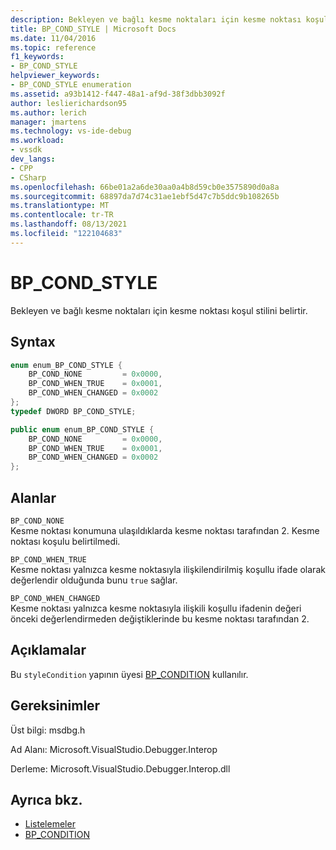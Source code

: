 ```yaml
---
description: Bekleyen ve bağlı kesme noktaları için kesme noktası koşul stilini belirtir.
title: BP_COND_STYLE | Microsoft Docs
ms.date: 11/04/2016
ms.topic: reference
f1_keywords:
- BP_COND_STYLE
helpviewer_keywords:
- BP_COND_STYLE enumeration
ms.assetid: a93b1412-f447-48a1-af9d-38f3dbb3092f
author: leslierichardson95
ms.author: lerich
manager: jmartens
ms.technology: vs-ide-debug
ms.workload:
- vssdk
dev_langs:
- CPP
- CSharp
ms.openlocfilehash: 66be01a2a6de30aa0a4b8d59cb0e3575890d0a8a
ms.sourcegitcommit: 68897da7d74c31ae1ebf5d47c7b5ddc9b108265b
ms.translationtype: MT
ms.contentlocale: tr-TR
ms.lasthandoff: 08/13/2021
ms.locfileid: "122104683"
---
```

# <a name="bp_cond_style"></a>BP_COND_STYLE
Bekleyen ve bağlı kesme noktaları için kesme noktası koşul stilini belirtir.

## <a name="syntax"></a>Syntax

```cpp
enum enum_BP_COND_STYLE {
    BP_COND_NONE         = 0x0000,
    BP_COND_WHEN_TRUE    = 0x0001,
    BP_COND_WHEN_CHANGED = 0x0002
};
typedef DWORD BP_COND_STYLE;
```

```csharp
public enum enum_BP_COND_STYLE {
    BP_COND_NONE         = 0x0000,
    BP_COND_WHEN_TRUE    = 0x0001,
    BP_COND_WHEN_CHANGED = 0x0002
};
```

## <a name="fields"></a>Alanlar
`BP_COND_NONE`\
Kesme noktası konumuna ulaşıldıklarda kesme noktası tarafından 2. Kesme noktası koşulu belirtilmedi.

`BP_COND_WHEN_TRUE`\
Kesme noktası yalnızca kesme noktasıyla ilişkilendirilmiş koşullu ifade olarak değerlendir olduğunda bunu `true` sağlar.

`BP_COND_WHEN_CHANGED`\
Kesme noktası yalnızca kesme noktasıyla ilişkili koşullu ifadenin değeri önceki değerlendirmeden değiştiklerinde bu kesme noktası tarafından 2.

## <a name="remarks"></a>Açıklamalar
Bu `styleCondition` yapının üyesi [BP_CONDITION](../../../extensibility/debugger/reference/bp-condition.md) kullanılır.

## <a name="requirements"></a>Gereksinimler
Üst bilgi: msdbg.h

Ad Alanı: Microsoft.VisualStudio.Debugger.Interop

Derleme: Microsoft.VisualStudio.Debugger.Interop.dll

## <a name="see-also"></a>Ayrıca bkz.
- [Listelemeler](../../../extensibility/debugger/reference/enumerations-visual-studio-debugging.md)
- [BP_CONDITION](../../../extensibility/debugger/reference/bp-condition.md)
